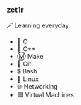 ### zet1r
🪄 Learning everyday
- 🔹 C  
- 🔷 C++  
- Ⓜ️ Make 
- 🔶 Git  
- 💲 Bash  
- 🐧 Linux  
- 🌐 Networking  
- 🟦 Virtual Machines

<!--
**zetir/zetir** is a ✨ _special_ ✨ repository because its `README.md` (this file) appears on your GitHub profile.

Here are some ideas to get you started:

- 🔭 I’m currently working on ...
- 🌱 I’m currently learning ...
- 👯 I’m looking to collaborate on ...
- 🤔 I’m looking for help with ...
- 💬 Ask me about ...
- 📫 How to reach me: ...
- 😄 Pronouns: ...
- ⚡ Fun fact: ...
-->
